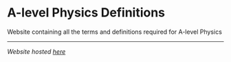 # A-level Physics Definitions 

Website containing all the terms and definitions required for A-level Physics

------

*Website hosted [here](https://luo-simon.github.io/A-level-Physics-Definitions/)*